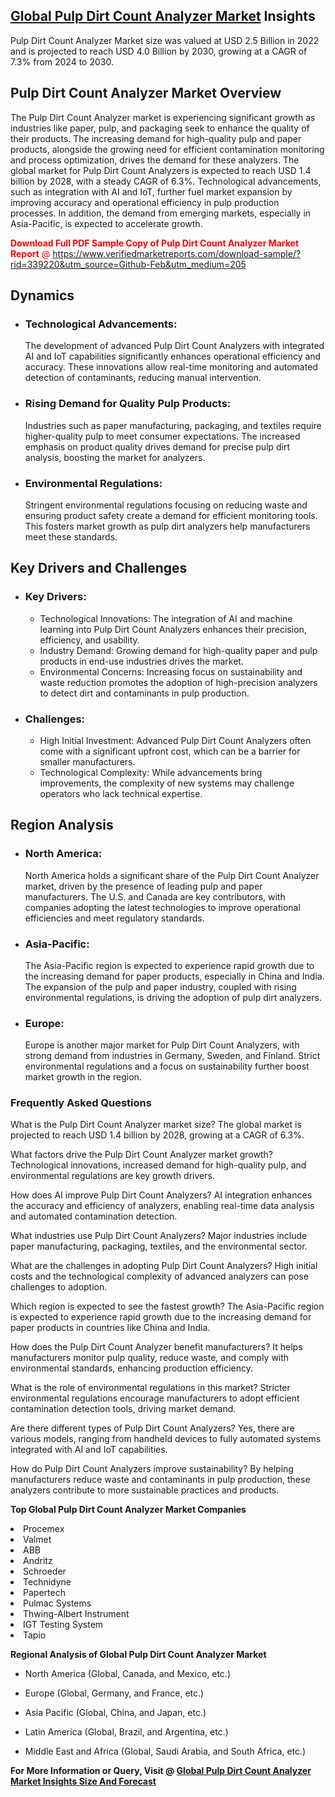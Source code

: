 <h2><a href="https://www.verifiedmarketreports.com/download-sample/?rid=339220&amp;utm_source=Github&amp;utm_medium=205" target="_blank">Global Pulp Dirt Count Analyzer Market</a> Insights</h2><p>Pulp Dirt Count Analyzer Market size was valued at USD 2.5 Billion in 2022 and is projected to reach USD 4.0 Billion by 2030, growing at a CAGR of 7.3% from 2024 to 2030.</p><p> <h2>Pulp Dirt Count Analyzer Market Overview</h2> <p>The Pulp Dirt Count Analyzer market is experiencing significant growth as industries like paper, pulp, and packaging seek to enhance the quality of their products. The increasing demand for high-quality pulp and paper products, alongside the growing need for efficient contamination monitoring and process optimization, drives the demand for these analyzers. The global market for Pulp Dirt Count Analyzers is expected to reach USD 1.4 billion by 2028, with a steady CAGR of 6.3%. Technological advancements, such as integration with AI and IoT, further fuel market expansion by improving accuracy and operational efficiency in pulp production processes. In addition, the demand from emerging markets, especially in Asia-Pacific, is expected to accelerate growth. <p><span class=""><span style="color: #ff0000;"><strong>Download Full PDF Sample Copy of Pulp Dirt Count Analyzer Market Report</strong> @ </span><a href="https://www.verifiedmarketreports.com/download-sample/?rid=339220&amp;utm_source=Github-Feb&amp;utm_medium=205" target="_blank">https://www.verifiedmarketreports.com/download-sample/?rid=339220&amp;utm_source=Github-Feb&amp;utm_medium=205</a></span></p> <h2>Dynamics</h2> <ul> <li><h3>Technological Advancements: </h3> The development of advanced Pulp Dirt Count Analyzers with integrated AI and IoT capabilities significantly enhances operational efficiency and accuracy. These innovations allow real-time monitoring and automated detection of contaminants, reducing manual intervention.</li> <li><h3>Rising Demand for Quality Pulp Products: </h3> Industries such as paper manufacturing, packaging, and textiles require higher-quality pulp to meet consumer expectations. The increased emphasis on product quality drives demand for precise pulp dirt analysis, boosting the market for analyzers.</li> <li><h3>Environmental Regulations: </h3> Stringent environmental regulations focusing on reducing waste and ensuring product safety create a demand for efficient monitoring tools. This fosters market growth as pulp dirt analyzers help manufacturers meet these standards.</li> </ul> <h2>Key Drivers and Challenges</h2> <ul> <li><h3>Key Drivers: </h3> <ul> <li>Technological Innovations: The integration of AI and machine learning into Pulp Dirt Count Analyzers enhances their precision, efficiency, and usability.</li> <li>Industry Demand: Growing demand for high-quality paper and pulp products in end-use industries drives the market.</li> <li>Environmental Concerns: Increasing focus on sustainability and waste reduction promotes the adoption of high-precision analyzers to detect dirt and contaminants in pulp production.</li> </ul> </li> <li><h3>Challenges: </h3> <ul> <li>High Initial Investment: Advanced Pulp Dirt Count Analyzers often come with a significant upfront cost, which can be a barrier for smaller manufacturers.</li> <li>Technological Complexity: While advancements bring improvements, the complexity of new systems may challenge operators who lack technical expertise.</li> </ul> </li> </ul> <h2>Region Analysis</h2> <ul> <li><h3>North America: </h3> North America holds a significant share of the Pulp Dirt Count Analyzer market, driven by the presence of leading pulp and paper manufacturers. The U.S. and Canada are key contributors, with companies adopting the latest technologies to improve operational efficiencies and meet regulatory standards.</li> <li><h3>Asia-Pacific: </h3> The Asia-Pacific region is expected to experience rapid growth due to the increasing demand for paper products, especially in China and India. The expansion of the pulp and paper industry, coupled with rising environmental regulations, is driving the adoption of pulp dirt analyzers.</li> <li><h3>Europe: </h3> Europe is another major market for Pulp Dirt Count Analyzers, with strong demand from industries in Germany, Sweden, and Finland. Strict environmental regulations and a focus on sustainability further boost market growth in the region.</li> </ul> <h3>Frequently Asked Questions</h3> <p>What is the Pulp Dirt Count Analyzer market size? The global market is projected to reach USD 1.4 billion by 2028, growing at a CAGR of 6.3%.</p> <p>What factors drive the Pulp Dirt Count Analyzer market growth? Technological innovations, increased demand for high-quality pulp, and environmental regulations are key growth drivers.</p> <p>How does AI improve Pulp Dirt Count Analyzers? AI integration enhances the accuracy and efficiency of analyzers, enabling real-time data analysis and automated contamination detection.</p> <p>What industries use Pulp Dirt Count Analyzers? Major industries include paper manufacturing, packaging, textiles, and the environmental sector.</p> <p>What are the challenges in adopting Pulp Dirt Count Analyzers? High initial costs and the technological complexity of advanced analyzers can pose challenges to adoption.</p> <p>Which region is expected to see the fastest growth? The Asia-Pacific region is expected to experience rapid growth due to the increasing demand for paper products in countries like China and India.</p> <p>How does the Pulp Dirt Count Analyzer benefit manufacturers? It helps manufacturers monitor pulp quality, reduce waste, and comply with environmental standards, enhancing production efficiency.</p> <p>What is the role of environmental regulations in this market? Stricter environmental regulations encourage manufacturers to adopt efficient contamination detection tools, driving market demand.</p> <p>Are there different types of Pulp Dirt Count Analyzers? Yes, there are various models, ranging from handheld devices to fully automated systems integrated with AI and IoT capabilities.</p> <p>How do Pulp Dirt Count Analyzers improve sustainability? By helping manufacturers reduce waste and contaminants in pulp production, these analyzers contribute to more sustainable practices and products.</p> </p><p><strong>Top Global Pulp Dirt Count Analyzer Market Companies</strong></p><div data-test-id=""><p><li>Procemex</li><li> Valmet</li><li> ABB</li><li> Andritz</li><li> Schroeder</li><li> Technidyne</li><li> Papertech</li><li> Pulmac Systems</li><li> Thwing-Albert Instrument</li><li> IGT Testing System</li><li> Tapio</li></p><div><strong>Regional Analysis of&nbsp;Global Pulp Dirt Count Analyzer Market</strong></div><ul><li dir="ltr"><p dir="ltr">North America&nbsp;(Global, Canada, and Mexico, etc.)</p></li><li dir="ltr"><p dir="ltr">Europe (Global, Germany, and France, etc.)</p></li><li dir="ltr"><p dir="ltr">Asia Pacific&nbsp;(Global, China, and Japan, etc.)</p></li><li dir="ltr"><p dir="ltr">Latin America&nbsp;(Global, Brazil, and Argentina, etc.)</p></li><li dir="ltr">Middle East and Africa&nbsp;(Global, Saudi Arabia, and South Africa, etc.)</li></ul><p><strong>For More Information or Query, Visit @&nbsp;</strong><strong><a href="https://www.verifiedmarketreports.com/product/pulp-dirt-count-analyzer-market/?utm_source=Github&amp;utm_medium=205" target="_blank">Global Pulp Dirt Count Analyzer Market Insights Size And Forecast</a></strong></p></div>
